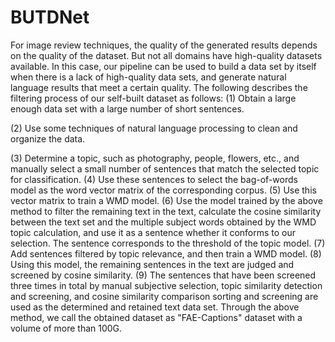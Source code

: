 # BUTDNet
For image review techniques, the quality of the generated results depends on the quality of the dataset. But not all domains have high-quality datasets available. In this case, our pipeline can be used to build a data set by itself when there is a lack of high-quality data sets, and generate natural language results that meet a certain quality.
The following describes the filtering process of our self-built dataset as follows:
(1) Obtain a large enough data set with a large number of short sentences.  

(2) Use some techniques of natural language processing to clean and organize the data.

(3) Determine a topic, such as photography, people, flowers, etc., and manually select a small number of sentences that match the selected topic for classification.
(4) Use these sentences to select the bag-of-words model as the word vector matrix of the corresponding corpus.
(5) Use this vector matrix to train a WMD model.
(6) Use the model trained by the above method to filter the remaining text in the text, calculate the cosine similarity between the text set and the multiple subject words obtained by the WMD topic calculation, and use it as a sentence whether it conforms to our selection. The sentence corresponds to the threshold of the topic model.
(7) Add sentences filtered by topic relevance, and then train a WMD model.
(8) Using this model, the remaining sentences in the text are judged and screened by cosine similarity.
(9) The sentences that have been screened three times in total by manual subjective selection, topic similarity detection and screening, and cosine similarity comparison sorting and screening are used as the determined and retained text data set.
Through the above method, we call the obtained dataset as "FAE-Captions" dataset with a volume of more than 100G.
